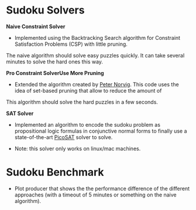 Sudoku Solvers
=========

**Naive Constraint Solver**

- Implemented using the Backtracking Search algorithm for Constraint Satisfaction Problems (CSP) with little pruning.

The naive algorithm should solve easy puzzles quickly. It can take several minutes to solve the hard ones this way.

**Pro Constraint SolverUse More Pruning**

- Extended the algorithm created by [Peter Norvig](http://norvig.com/sudoku.html). This code uses the idea of set-based pruning that allow to reduce the amount of

This algorithm should solve the hard puzzles in a few seconds.

**SAT Solver**

- Implemented an algorithm to encode the sudoku problem as propositional logic formulas in conjunctive normal forms to finally use a state-of-the-art [PicoSAT](http://fmv.jku.at/picosat/) solver to solve.

- Note: this solver only works on linux/mac machines.

Sudoku Benchmark
=========
- Plot producer that shows the the performance difference of the different approaches (with a timeout of 5 minutes or something on the naive algorithm).
